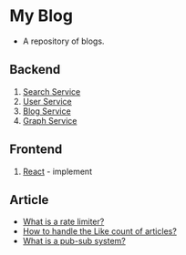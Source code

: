 # My Blog
- A repository of blogs.
## Backend
1. [Search Service](./back/search-service/README.md)
2. [User Service](./back/user-service/README.md)
3. [Blog Service](./back/blog-service/README.md)
4. [Graph Service](./back/graph-service/README.md)
## Frontend
1. [React](./README.md) - implement
## Article
- [What is a rate limiter?](https://stupendous-waitress-e3c.notion.site/31343535b0514715b14fdadec70bd11e?v=5679d08b3a6c414c8c08f6bd0d953133)
- [How to handle the Like count of articles?](https://stupendous-waitress-e3c.notion.site/ac83d2b33c1f4ca4bb744af1fe37f7c2?v=7f905f345ec94a5d947d2ec91a108b95)
- [What is a pub-sub system?](https://stupendous-waitress-e3c.notion.site/77f9de86f9e84125b64a6f9df8c55499?v=effa711983bb4068a853d6ceba67be0f)